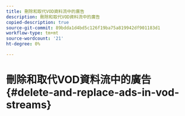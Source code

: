 ```yaml
---
title: 刪除和取代VOD資料流中的廣告
description: 刪除和取代VOD資料流中的廣告
copied-description: true
source-git-commit: 89bdda1d4bd5c126f19ba75a819942df901183d1
workflow-type: tm+mt
source-wordcount: '21'
ht-degree: 0%

---
```



# 刪除和取代VOD資料流中的廣告 {#delete-and-replace-ads-in-vod-streams}
